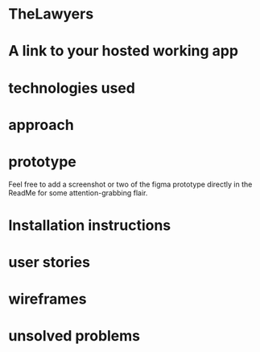 # TheLawyers


# A link to your hosted working app

# technologies used

# approach 

# prototype 

Feel free to add a screenshot or two of the figma prototype directly in the ReadMe for some attention-grabbing flair.


# Installation instructions 

# user stories 

#  wireframes 

# unsolved problems 
